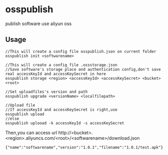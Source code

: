 # osspublish
publish software use aliyun oss

## Usage

    //This will create a config file osspublish.json on current folder
    osspublish init <softwarename> 

    //This will create a config file .ossstorage.json
    //Save software's storage place and authentication config,don't save real accessKeyId and accessKeySecret in here
    osspublish storage <region> <accessKeyId> <accessKeySecret> <bucket> <root>

    //Set uploadfiles's version and path
    osspublish upgrade <versionName> <localfilepath>

    //Upload file
    //If accessKeyId and accessKeySecret is right,use
    osspublish upload
    //else
    osspublish uplooad -k accessKeyId -s accessKeySecret


Then,you can access url http://&lt;bucket&gt;.&lt;region&gt;.aliyuncs.com/&lt;root&gt;/&lt;softwarename&gt;/download.json

    {"name":"softwarename","version":"1.0.1","filename":"1.0.1/test.apk"}